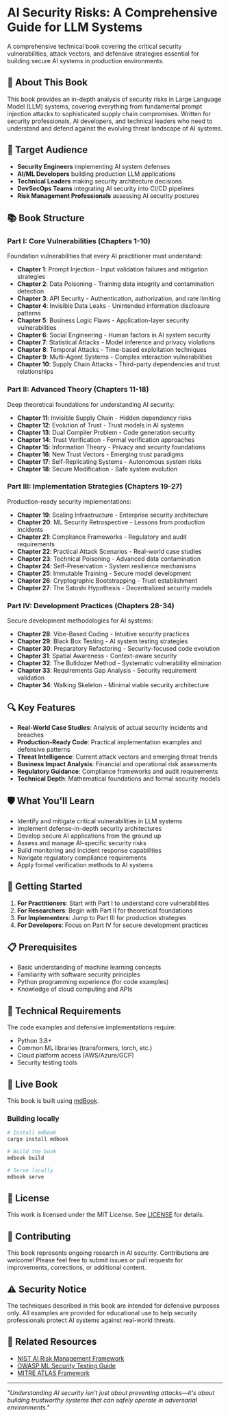 # AI Security Risks: A Comprehensive Guide for LLM Systems

A comprehensive technical book covering the critical security vulnerabilities, attack vectors, and defensive strategies essential for building secure AI systems in production environments.

## 📖 About This Book

This book provides an in-depth analysis of security risks in Large Language Model (LLM) systems, covering everything from fundamental prompt injection attacks to sophisticated supply chain compromises. Written for security professionals, AI developers, and technical leaders who need to understand and defend against the evolving threat landscape of AI systems.

## 🎯 Target Audience

- **Security Engineers** implementing AI system defenses
- **AI/ML Developers** building production LLM applications  
- **Technical Leaders** making security architecture decisions
- **DevSecOps Teams** integrating AI security into CI/CD pipelines
- **Risk Management Professionals** assessing AI security postures

## 📚 Book Structure

### Part I: Core Vulnerabilities (Chapters 1-10)
Foundation vulnerabilities that every AI practitioner must understand:

- **Chapter 1**: Prompt Injection - Input validation failures and mitigation strategies
- **Chapter 2**: Data Poisoning - Training data integrity and contamination detection  
- **Chapter 3**: API Security - Authentication, authorization, and rate limiting
- **Chapter 4**: Invisible Data Leaks - Unintended information disclosure patterns
- **Chapter 5**: Business Logic Flaws - Application-layer security vulnerabilities
- **Chapter 6**: Social Engineering - Human factors in AI system security
- **Chapter 7**: Statistical Attacks - Model inference and privacy violations
- **Chapter 8**: Temporal Attacks - Time-based exploitation techniques
- **Chapter 9**: Multi-Agent Systems - Complex interaction vulnerabilities
- **Chapter 10**: Supply Chain Attacks - Third-party dependencies and trust relationships

### Part II: Advanced Theory (Chapters 11-18)
Deep theoretical foundations for understanding AI security:

- **Chapter 11**: Invisible Supply Chain - Hidden dependency risks
- **Chapter 12**: Evolution of Trust - Trust models in AI systems
- **Chapter 13**: Dual Compiler Problem - Code generation security
- **Chapter 14**: Trust Verification - Formal verification approaches
- **Chapter 15**: Information Theory - Privacy and security foundations
- **Chapter 16**: New Trust Vectors - Emerging trust paradigms
- **Chapter 17**: Self-Replicating Systems - Autonomous system risks
- **Chapter 18**: Secure Modification - Safe system evolution

### Part III: Implementation Strategies (Chapters 19-27)
Production-ready security implementations:

- **Chapter 19**: Scaling Infrastructure - Enterprise security architecture
- **Chapter 20**: ML Security Retrospective - Lessons from production incidents
- **Chapter 21**: Compliance Frameworks - Regulatory and audit requirements
- **Chapter 22**: Practical Attack Scenarios - Real-world case studies
- **Chapter 23**: Technical Poisoning - Advanced data contamination
- **Chapter 24**: Self-Preservation - System resilience mechanisms
- **Chapter 25**: Immutable Training - Secure model development
- **Chapter 26**: Cryptographic Bootstrapping - Trust establishment
- **Chapter 27**: The Satoshi Hypothesis - Decentralized security models

### Part IV: Development Practices (Chapters 28-34)
Secure development methodologies for AI systems:

- **Chapter 28**: Vibe-Based Coding - Intuitive security practices
- **Chapter 29**: Black Box Testing - AI system testing strategies
- **Chapter 30**: Preparatory Refactoring - Security-focused code evolution
- **Chapter 31**: Spatial Awareness - Context-aware security
- **Chapter 32**: The Bulldozer Method - Systematic vulnerability elimination
- **Chapter 33**: Requirements Gap Analysis - Security requirement validation
- **Chapter 34**: Walking Skeleton - Minimal viable security architecture

## 🔍 Key Features

- **Real-World Case Studies**: Analysis of actual security incidents and breaches
- **Production-Ready Code**: Practical implementation examples and defensive patterns
- **Threat Intelligence**: Current attack vectors and emerging threat trends
- **Business Impact Analysis**: Financial and operational risk assessments
- **Regulatory Guidance**: Compliance frameworks and audit requirements
- **Technical Depth**: Mathematical foundations and formal security models

## 🛡️ What You'll Learn

- Identify and mitigate critical vulnerabilities in LLM systems
- Implement defense-in-depth security architectures
- Develop secure AI applications from the ground up
- Assess and manage AI-specific security risks
- Build monitoring and incident response capabilities
- Navigate regulatory compliance requirements
- Apply formal verification methods to AI systems

## 🚀 Getting Started

1. **For Practitioners**: Start with Part I to understand core vulnerabilities
2. **For Researchers**: Begin with Part II for theoretical foundations  
3. **For Implementers**: Jump to Part III for production strategies
4. **For Developers**: Focus on Part IV for secure development practices

## 📋 Prerequisites

- Basic understanding of machine learning concepts
- Familiarity with software security principles
- Python programming experience (for code examples)
- Knowledge of cloud computing and APIs

## 🔧 Technical Requirements

The code examples and defensive implementations require:
- Python 3.8+
- Common ML libraries (transformers, torch, etc.)
- Cloud platform access (AWS/Azure/GCP)
- Security testing tools

## 📖 Live Book

This book is built using [mdBook](https://rust-lang.github.io/mdBook/).

### Building locally

```bash
# Install mdBook
cargo install mdbook

# Build the book
mdbook build

# Serve locally
mdbook serve
```

## 📄 License

This work is licensed under the MIT License. See [LICENSE](LICENSE) for details.

## 🤝 Contributing

This book represents ongoing research in AI security. Contributions are welcome! Please feel free to submit issues or pull requests for improvements, corrections, or additional content.

## ⚠️ Security Notice

The techniques described in this book are intended for defensive purposes only. All examples are provided for educational use to help security professionals protect AI systems against real-world threats.

## 📖 Related Resources

- [NIST AI Risk Management Framework](https://www.nist.gov/itl/ai-risk-management-framework)
- [OWASP ML Security Testing Guide](https://owasp.org/www-project-machine-learning-security-top-10/)
- [MITRE ATLAS Framework](https://atlas.mitre.org/)

---

*"Understanding AI security isn't just about preventing attacks—it's about building trustworthy systems that can safely operate in adversarial environments."*